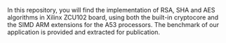 In this repository, you will find the implementation of RSA, SHA and AES algorithms in Xilinx ZCU102 board, using both the 
built-in cryptocore and the SIMD ARM extensions for the A53 processors. The benchmark of our application is provided and extracted
for publication.
